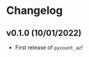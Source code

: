 # Changelog

<!--next-version-placeholder-->

## v0.1.0 (10/01/2022)

- First release of `pycount_az`!